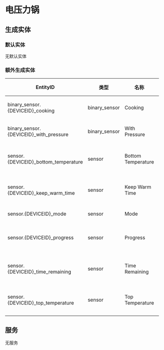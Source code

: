 # 电压力锅

## 生成实体

### 默认实体

无默认实体

### 额外生成实体

| EntityID                               | 类型            | 名称                 | 描述   |
|----------------------------------------|---------------|--------------------|------|
| binary_sensor.{DEVICEID}_cooking       | binary_sensor | Cooking            | 烹饪中  |
| binary_sensor.{DEVICEID}_with_pressure | binary_sensor | With Pressure      | 带压中  |
| sensor.{DEVICEID}_bottom_temperature   | sensor        | Bottom Temperature | 底部温度 |
| sensor.{DEVICEID}_keep_warm_time       | sensor        | Keep Warm Time     | 保温时间 |
| sensor.{DEVICEID}_mode                 | sensor        | Mode               | 模式   |
| sensor.{DEVICEID}_progress             | sensor        | Progress           | 当前程序 |
| sensor.{DEVICEID}_time_remaining       | sensor        | Time Remaining     | 剩余时间 |
| sensor.{DEVICEID}_top_temperature      | sensor        | Top Temperature    | 顶部温度 |

## 服务

无服务
